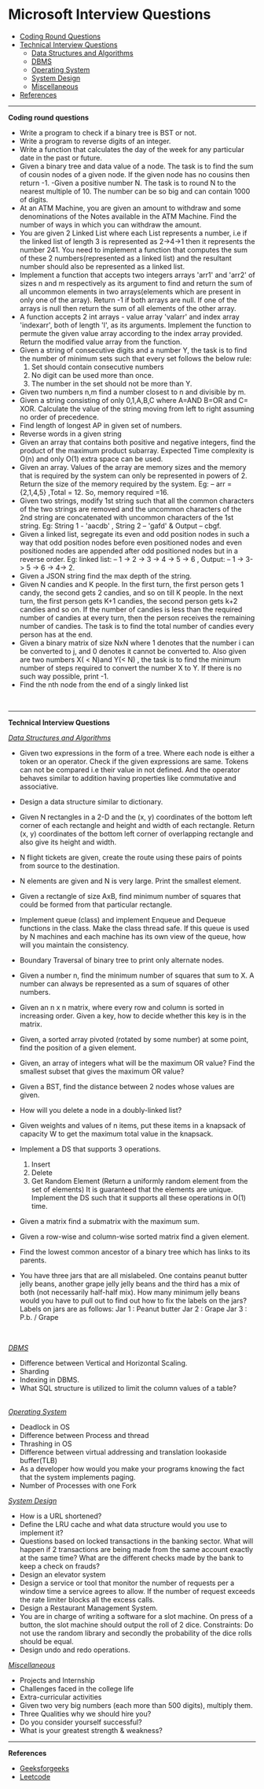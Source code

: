 # Microsoft Interview Questions

- [Coding Round Questions](#coding)
- [Technical Interview Questions](#tech)
  - [Data Structures and Algorithms](#dsalg)
  - [DBMS](#dbms)
  - [Operating System](#os)
  - [System Design](#design)
  - [Miscellaneous](#misc)
- [References](#ref)

---

<b name="coding">Coding round questions</b><br/>

- Write a program to check if a binary tree is BST or not.
- Write a program to reverse digits of an integer.
- Write a function that calculates the day of the week for any particular date in the past or future.
- Given a binary tree and data value of a node. The task is to find the sum of cousin nodes of a given node. If the given node has no cousins then return -1.
  -Given a positive number N. The task is to round N to the nearest multiple of 10. The number can be so big and can contain 1000 of digits.
- At an ATM Machine, you are given an amount to withdraw and some denominations of the Notes available in the ATM Machine. Find the number of ways in which you can withdraw the amount.
- You are given 2 Linked List where each List represents a number, i.e if the linked list of length 3 is represented as 2->4->1 then it represents the number 241. You need to implement a function that computes the sum of these 2 numbers(represented as a linked list) and the resultant number should also be represented as a linked list.
- Implement a function that accepts two integers arrays 'arr1' and 'arr2' of sizes n and m respectively as its argument to find and return the sum of all uncommon elements in two arrays(elements which are present in only one of the array). Return -1 if both arrays are null. If one of the arrays is null then return the sum of all elements of the other array.
- A function accepts 2 int arrays - value array 'valarr' and index array 'indexarr', both of length 'l', as its arguments. Implement the function to permute the given value array according to the index array provided. Return the modified value array from the function.
- Given a string of consecutive digits and a number Y, the task is to find the number of minimum sets such that every set follows the below rule:
  1. Set should contain consecutive numbers
  1. No digit can be used more than once.
  1. The number in the set should not be more than Y.
- Given two numbers n,m find a number closest to n and divisible by m.
- Given a string consisting of only 0,1,A,B,C where A=AND B=OR and C=
  XOR. Calculate the value of the string moving from left to right assuming no order of precedence.
- Find length of longest AP in given set of numbers.
- Reverse words in a given string
- Given an array that contains both positive and negative integers, find the product of the maximum product subarray. Expected Time complexity is O(n) and only O(1) extra space can be used.
- Given an array. Values of the array are memory sizes and the memory that is required by the system can only be represented in powers of 2. Return the size of the memory required by the system. Eg: – arr = {2,1,4,5} ,Total = 12. So, memory required =16.
- Given two strings, modify 1st string such that all the common characters of the two strings are removed and the uncommon characters of the 2nd string are concatenated with uncommon characters of the 1st string. Eg: String 1 - 'aacdb' , String 2 – 'gafd' & Output – cbgf.
- Given a linked list, segregate its even and odd position nodes in such a way that odd position nodes before even positioned nodes and even positioned nodes are appended after odd positioned nodes but in a reverse order. Eg: linked list: – 1 -> 2 -> 3 -> 4 -> 5 -> 6 , Output: – 1 -> 3-> 5 -> 6 -> 4-> 2.
- Given a JSON string find the max depth of the string.
- Given N candies and K people. In the first turn, the first person gets 1 candy, the second gets 2 candies, and so on till K people. In the next turn, the first person gets K+1 candies, the second person gets k+2 candies and so on. If the number of candies is less than the required number of candies at every turn, then the person receives the remaining number of candies. The task is to find the total number of candies every person has at the end.
- Given a binary matrix of size NxN where 1 denotes that the number i can be converted to j, and 0 denotes it cannot be converted to. Also given are two numbers X( < N)and Y(< N) , the task is to find the minimum number of steps required to convert the number X to Y. If there is no such way possible, print -1.
- Find the nth node from the end of a singly linked list

</br>

---

<b name="tech">Technical Interview Questions</b>
<br/>

<i><u name="dsalg">Data Structures and Algorithms</u></i>

- Given two expressions in the form of a tree. Where each node is either a token or an operator. Check if the given expressions are same. Tokens can not be compared i.e their value in not defined. And the operator behaves similar to addition having properties like commutative and associative.
- Design a data structure similar to dictionary.
- Given N rectangles in a 2-D and the (x, y) coordinates of the bottom left corner of each rectangle and height and width of each rectangle. Return (x, y) coordinates of the bottom left corner of overlapping rectangle and also give its height and width.
- N flight tickets are given, create the route using these pairs of points from source to the destination.
- N elements are given and N is very large. Print the smallest element.
- Given a rectangle of size AxB, find minimum number of squares that could be formed from that particular rectangle.
- Implement queue (class) and implement Enqueue and Dequeue functions in the class. Make the class thread safe. If this queue is used by N machines and each machine has its own view of the queue, how will you maintain the consistency.
- Boundary Traversal of binary tree to print only alternate nodes.
- Given a number n, find the minimum number of squares that sum to X. A number can always be represented as a sum of squares of other numbers.
- Given an n x n matrix, where every row and column is sorted in increasing order. Given a key, how to decide whether this key is in the matrix.
- Given, a sorted array pivoted (rotated by some number) at some point, find the position of a given element.
- Given, an array of integers what will be the maximum OR value? Find the smallest subset that gives the maximum OR value?
- Given a BST, find the distance between 2 nodes whose values are given.
- How will you delete a node in a doubly-linked list?
- Given weights and values of n items, put these items in a knapsack of capacity W to get the maximum total value in the knapsack.
- Implement a DS that supports 3 operations.
  1. Insert
  2. Delete
  3. Get Random Element (Return a uniformly random element from the set of elements)
     It is guaranteed that the elements are unique. Implement the DS such that it supports all these operations in O(1) time.
- Given a matrix find a submatrix with the maximum sum.
- Given a row-wise and column-wise sorted matrix find a given element.
- Find the lowest common ancestor of a binary tree which has links to its parents.
- You have three jars that are all mislabeled. One contains peanut butter jelly beans, another grape jelly jelly beans and the third has a mix of both (not necessarily half-half mix).
How many minimum jelly beans would you have to pull out to find out how to fix the labels on the jars?
Labels on jars are as follows:
Jar 1 : Peanut butter
Jar 2 : Grape
Jar 3 : P.b. / Grape

  <br/>

<i><u name="dbms">DBMS</u></i>

- Difference between Vertical and Horizontal Scaling.
- Sharding
- Indexing in DBMS.
- What SQL structure is utilized to limit the column values of a table?

<br/>
<i><u name="os">Operating System</u></i>

- Deadlock in OS
- Difference between Process and thread
- Thrashing in OS
- Difference between virtual addressing and translation lookaside buffer(TLB)
- As a developer how would you make your programs knowing the fact that the system implements paging.
- Number of Processes with one Fork
  <br/>

<i><u name="design">System Design</u></i>

- How is a URL shortened?
- Define the LRU cache and what data structure would you use to implement it?
- Questions based on locked transactions in the banking sector. What will happen if 2 transactions are being made from the same account exactly at the same time? What are the different checks made by the bank to keep a check on frauds?
- Design an elevator system
- Design a service or tool that monitor the number of requests per a window time a service agrees to allow. If the number of request exceeds the rate limiter blocks all the excess calls.
- Design a Restaurant Management System.
- You are in charge of writing a software for a slot machine. On press of a button, the slot machine should output the roll of 2 dice. Constraints: Do not use the random library and secondly the probability of the dice rolls should be equal.
- Design undo and redo operations.
  <br/>

<i><u name="misc">Miscellaneous</u></i>

- Projects and Internship
- Challenges faced in the college life
- Extra-curricular activities
- Given two very big numbers (each more than 500 digits), multiply them.
- Three Qualities why we should hire you?
- Do you consider yourself successful?
- What is your greatest strength & weakness?
  </br>

---

<b name="ref">References</b><br/>

- [Geeksforgeeks](http://www.geeksforgeeks.org/)
- [Leetcode](https://leetcode.com/)
